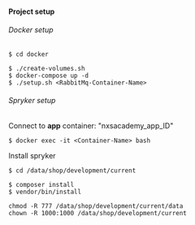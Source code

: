  #### Project setup
 
 ###### Docker setup
 ```
$ cd docker

$ ./create-volumes.sh
$ docker-compose up -d
$ ./setup.sh <RabbitMq-Container-Name>
 ```

###### Spryker setup
Connect to **app** container: "nxsacademy\_app\_ID"

```
$ docker exec -it <Container-Name> bash
```

Install spryker
```
$ cd /data/shop/development/current

$ composer install
$ vendor/bin/install

chmod -R 777 /data/shop/development/current/data
chown -R 1000:1000 /data/shop/development/current
```